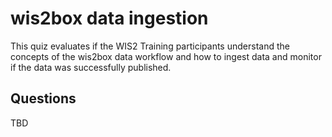# wis2box data ingestion

This quiz evaluates if the WIS2 Training participants understand the concepts of the wis2box data workflow and how to ingest data and monitor if the data was successfully published.

## Questions

TBD